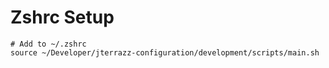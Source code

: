 # Zshrc Setup

```shell
# Add to ~/.zshrc
source ~/Developer/jterrazz-configuration/development/scripts/main.sh
```